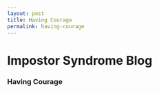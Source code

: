 ```yaml
---
layout: post
title: Having Courage
permalink: having-courage
---
```


# Impostor Syndrome Blog
### Having Courage

